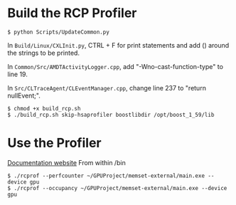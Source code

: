# Build the RCP Profiler

```shell
$ python Scripts/UpdateCommon.py
```

In ```Build/Linux/CXLInit.py```, CTRL + F for print statements and add () around the strings to be printed.

In ```Common/Src/AMDTActivityLogger.cpp```, add "-Wno-cast-function-type" to line 19.

In ```Src/CLTraceAgent/CLEventManager.cpp```, change line 237 to "return nullEvent;".

```shell
$ chmod +x build_rcp.sh
$ ./build_rcp.sh skip-hsaprofiler boostlibdir /opt/boost_1_59/lib
```

# Use the Profiler
[Documentation website](https://radeon-compute-profiler-rcp.readthedocs.io/en/latest/commandline.html#example-command-lines)
From within /bin
```shell
$ ./rcprof --perfcounter ~/GPUProject/memset-external/main.exe --device gpu
$ ./rcprof --occupancy ~/GPUProject/memset-external/main.exe --device gpu
```
